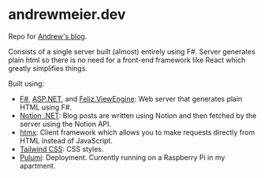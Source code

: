 # andrewmeier.dev
Repo for [Andrew's blog](https://andrewmeier.dev).

Consists of a single server built (almost) entirely using F#. Server generates plain html so there
is no need for a front-end framework like React which greatly simplifies things.

Built using:
- [F#](https://fsharp.org/), [ASP.NET](https://docs.microsoft.com/en-us/aspnet/core/?view=aspnetcore-5.0), and [Feliz.ViewEngine](https://github.com/dbrattli/Feliz.ViewEngine): Web server that generates plain HTML using F#. 
- [Notion .NET](https://github.com/notion-dotnet/notion-sdk-net): Blog posts are written using Notion and then fetched by the server using the Notion API.
- [htmx](https://htmx.org/): Client framework which allows you to make requests directly from HTML instead of JavaScript.
- [Tailwind CSS](https://tailwindcss.com/): CSS styles.
- [Pulumi](https://www.pulumi.com/): Deployment. Currently running on a Raspberry Pi in my apartment.
